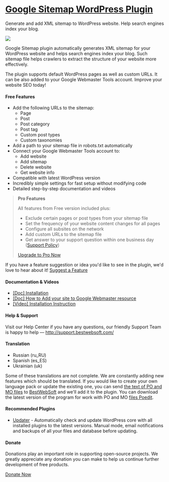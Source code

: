 <a href="http://bestwebsoft.com/products/google-sitemap/" target=_blank>Google Sitemap WordPress Plugin</a>
========================

Generate and add XML sitemap to WordPress website. Help search engines index your blog.

<img src="http://bestwebsoft.com/wp-content/uploads/2014/09/google-sitemap-banner-website.jpg" />

<p>Google Sitemap plugin automatically generates XML sitemap for your WordPress website and helps search engines index your blog. Such sitemap file helps crawlers to extract the structure of your website more effectively.</p>

<p>The plugin supports default WordPress pages as well as custom URLs. It can be also added to your Google Webmaster Tools account. Improve your website SEO today!</p>


<div class='video'></div>


<h4>Free Features</h4>

<ul>
<li>Add the following URLs to the sitemap:

<ul>
<li>Page</li>
<li>Post</li>
<li>Post category</li>
<li>Post tag</li>
<li>Custom post types</li>
<li>Custom taxonomies</li>
</ul></li>
<li>Add a path to your sitemap file in robots.txt automatically</li>
<li>Connect your Google Webmaster Tools account to:

<ul>
<li>Add website</li>
<li>Add sitemap</li>
<li>Delete website</li>
<li>Get website info</li>
</ul></li>
<li>Compatible with latest WordPress version</li>
<li>Incredibly simple settings for fast setup without modifying code</li>
<li>Detailed step-by-step documentation and videos</li>
</ul>

<blockquote>
  <p><strong>Pro Features</strong></p>
  
  <p>All features from Free version included plus:</p>
  
  <ul>
  <li>Exclude certain pages or post types from your sitemap file</li>
  <li>Set the frequency of your website content changes for all pages</li>
  <li>Configure all subsites on the network</li>
  <li>Add custom URLs to the sitemap file</li>
  <li>Get answer to your support question within one business day (<a href="http://bestwebsoft.com/support-policy/">Support Policy</a>)</li>
  </ul>
  
  <p><a href="http://bestwebsoft.com/products/wordpress/plugins/google-sitemap/?k=8b735c0f7ca51187b5062d5e4f40058b">Upgrade to Pro Now</a></p>
</blockquote>

<p>If you have a feature suggestion or idea you'd like to see in the plugin, we'd love to hear about it! <a href="http://support.bestwebsoft.com/hc/en-us/requests/new">Suggest a Feature</a></p>

<h4>Documentation &#38; Videos</h4>

<ul>
<li><a href="https://docs.google.com/document/d/1jceJFwgGYcrKQBm_FZSuLnH_weK4_ffCn7f68F_vgW8/">[Doc] Installation</a></li>
<li><a href="https://docs.google.com/document/d/1VOJx_OaasVskCqi9fsAbUmxfsckoagPU5Py97yjha9w/">[Doc] How to Add your site to Google Webmaster resource</a></li>
<li><a href="http://www.youtube.com/watch?v=NKlAnFTzNrQ">[Video] Installation Instruction</a></li>
</ul>

<h4>Help &#38; Support</h4>

<p>Visit our Help Center if you have any questions, our friendly Support Team is happy to help &#8212; <a href="http://support.bestwebsoft.com/">http://support.bestwebsoft.com/</a></p>

<h4>Translation</h4>

<ul>
<li>Russian (ru_RU)</li>
<li>Spanish (es_ES)</li>
<li>Ukrainian (uk)</li>
</ul>

<p>Some of these translations are not complete. We are constantly adding new features which should be translated. If you would like to create your own language pack or update the existing one, you can send <a href="http://codex.wordpress.org/Translating_WordPress">the text of PO and MO files</a> to <a href="http://support.bestwebsoft.com/hc/en-us/requests/new">BestWebSoft</a> and we'll add it to the plugin. You can download the latest version of the program for work with PO and MO <a href="http://www.poedit.net/download.php">files Poedit</a>.</p>

<h4>Recommended Plugins</h4>

<ul>
<li><a href="http://bestwebsoft.com/products/wordpress/plugins/updater/?k=4b7b8eac2b35e12eaa2d51359f49cfb2">Updater</a> - Automatically check and update WordPress core with all installed plugins to the latest versions. Manual mode, email notifications and backups of all your files and database before updating.</li>
</ul>

<h4>Donate</h4>

<p>Donations play an important role in supporting open-source projects. We greatly appreciate any donation you can make to help us continue further development of free products.</p>

<p><a href="http://bestwebsoft.com/donate/">Donate Now</a></p>